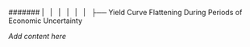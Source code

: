 ####### |   |   |   |   |   |   ├── Yield Curve Flattening During Periods of Economic Uncertainty

*Add content here*